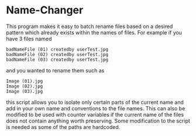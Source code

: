 # Name-Changer

This program makes it easy to batch rename files based on a desired pattern which already exists within the names of files. For example if you have 3 files named 

    badNameFile (01) createdby userTest.jpg
    badNameFile (02) createdby userTest.jpg
    badNameFile (03) createdby userTest.jpg

and you wanted to rename them such as 
    
    Image (01).jpg
    Image (02).jpg
    Image (03).jpg
    
this script allows you to isolate only certain parts of the current name and add in your own name and conventions to the file names. This can also be modified to be used with counter variables if the current name of the files does not contain anything worth preserving. Some modification to the script is needed as some of the paths are hardcoded.  
